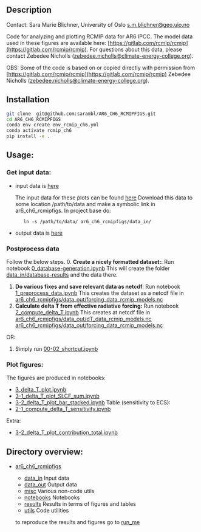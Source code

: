## Description
Contact: Sara Marie Blichner, University of Oslo [s.m.blichner@geo.uio.no](s.m.blichner@geo.uio.no)


Code for analyzing and plotting RCMIP data for AR6 IPCC. 
The model data used in these figures are available here:
[https://gitlab.com/rcmip/rcmip](https://gitlab.com/rcmip/rcmip). 
For questions about this data, please contact  Zebedee Nicholls ([zebedee.nicholls@climate-energy-college.org](zebedee.nicholls@climate-energy-college.org)).

OBS: Some of the code is based on or copied directly with permission from [https://gitlab.com/rcmip/rcmip](https://gitlab.com/rcmip/rcmip) 
 Zebedee Nicholls ([zebedee.nicholls@climate-energy-college.org](zebedee.nicholls@climate-energy-college.org)). 

## Installation

```bash
git clone  git@github.com:sarambl/AR6_CH6_RCMIPFIGS.git
cd AR6_CH6_RCMIPFIGS
conda env create env_rcmip_ch6.yml
conda activate rcmip_ch6
pip install -e .
``` 
## Usage:  

### Get input data:
   - input data is [here](./ar6_ch6_rcmipfigs/data_in) 

        The input data for these plots can be found [here](https://gitlab.com/rcmip/rcmip/-/tree/master/data/)
        Download this data to some location /path/to/data and make a symbolic link in ar6_ch6_rcmipfigs.
            In project base do:
            
            ln -s /path/to/data/ ar6_ch6_rcmipfigs/data_in/
            

   - output data is [here](ar6_ch6_rcmipfigs/data_out)
  
### Postprocess data
Follow the below steps. 
0. **Create a nicely formatted dataset:**: 
Run notebook [0_database-generation.ipynb](./ar6_ch6_rcmipfigs/notebooks/0_database-generation.ipynb)
This will create the folder [data_in/database-results](./ar6_ch6_rcmipfigs/data_in/database-results) and the
data there. 
1. **Do various fixes and save relevant data as netcdf**: Run notebook 
[1_preprocess_data.ipynb](./ar6_ch6_rcmipfigs/notebooks/1_preprocess_data.ipynb)
This creates the dataset as a netcdf file in 
[ar6_ch6_rcmipfigs/data_out/forcing_data_rcmip_models.nc](ar6_ch6_rcmipfigs/data_out/forcing_data_rcmip_models.nc)
2. **Calculate delta T from effective radiative forcing:** Run notebook [2_compute_delta_T.ipynb](./ar6_ch6_rcmipfigs/notebooks/2_compute_delta_T.ipynb)
This creates at netcdf file in [ar6_ch6_rcmipfigs/data_out/dT_data_rcmip_models.nc](ar6_ch6_rcmipfigs/data_out/dT_data_rcmip_models.nc)
 [ar6_ch6_rcmipfigs/data_out/forcing_data_rcmip_models.nc](ar6_ch6_rcmipfigs/data_out/forcing_data_rcmip_models.nc)

OR: 

1. Simply run [00-02_shortcut.ipynb](./ar6_ch6_rcmipfigs/notebooks/00-02_shortcut.ipynb)

### Plot figures:
The figures are produced in notebooks:
- [3_delta_T_plot.ipynb](./ar6_ch6_rcmipfigs/notebooks/3_delta_T_plot.ipynb)
- [3-1_delta_T_plot_SLCF_sum.ipynb](./ar6_ch6_rcmipfigs/notebooks/3-1_delta_T_plot_SLCF_sum.ipynb)
- [3-2_delta_T_plot_bar_stacked.ipynb](./ar6_ch6_rcmipfigs/notebooks/3-2_delta_T_plot_bar_stacked.ipynb)
Table (sensitivity to ECS):
- [2-1_compute_delta_T_sensitivity.ipynb](./ar6_ch6_rcmipfigs/notebooks/2-1_compute_delta_T_sensitivity.ipynb)

Extra: 
- [3-2_delta_T_plot_contribution_total.ipynb](./ar6_ch6_rcmipfigs/notebooks/3-2_delta_T_plot_contribution_total.ipynb)


## Directory overview: 
 - [ar6_ch6_rcmipfigs](./ar6_ch6_rcmipfigs)
 
    - [data_in](./ar6_ch6_rcmipfigs/data_in) Input data
    - [data_out](./ar6_ch6_rcmipfigs/data_out) Output data
    - [misc](./ar6_ch6_rcmipfigs/misc) Various non-code utils
    - [notebooks](./ar6_ch6_rcmipfigs/data_out) Notebooks
    - [results](./ar6_ch6_rcmipfigs/results) Results in terms of figures and tables 
    - [utils](./ar6_ch6_rcmipfigs/utils) Code utilities  
    
    to reproduce the results and figures go to [run_me](./notebooks/run_me.ipynb)

